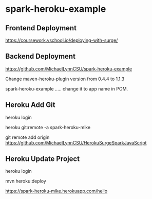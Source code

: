 # spark-heroku-example

## Frontend Deployment

https://coursework.vschool.io/deploying-with-surge/

## Backend Deployment

https://github.com/MichaelLynnCSU/spark-heroku-example

Change maven-heroku-plugin version from 0.4.4 to 1.1.3

spark-heroku-example ..... change it to app name in POM.

## Heroku Add Git

heroku login

heroku git:remote -a spark-heroku-mike

git remote add origin https://github.com/MichaelLynnCSU/HerokuSurgeSparkJavaScript

## Heroku Update Project

heroku login

mvn heroku:deploy

https://spark-heroku-mike.herokuapp.com/hello
